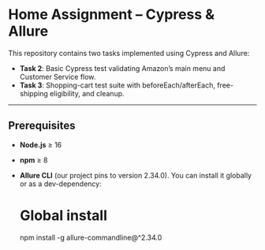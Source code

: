 # Home Assignment – Cypress & Allure

This repository contains two tasks implemented using Cypress and Allure:

- **Task 2**: Basic Cypress test validating Amazon’s main menu and Customer Service flow.  
- **Task 3**: Shopping-cart test suite with beforeEach/afterEach, free-shipping eligibility, and cleanup.

---

## Prerequisites

- **Node.js** ≥ 16  
- **npm** ≥ 8  
- **Allure CLI** (our project pins to version 2.34.0). You can install it globally or as a dev-dependency:

  # Global install
  npm install -g allure-commandline@^2.34.0



